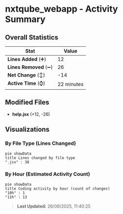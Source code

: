 # nxtqube_webapp - Activity Summary 

## Overall Statistics

| Stat                   | Value                                                             |
| ---------------------- | ----------------------------------------------------------------- |
| **Lines Added** (➕)   | 12                                          |
| **Lines Removed** (➖) | 26                                        |
| **Net Change** (↕)    | -14                |
| **Active Time** (⌚)   | 22 minutes |


## Modified Files
- **help.jsx** (+12, -26)

## Visualizations

### By File Type (Lines Changed)

```mermaid
pie showData
title Lines changed by file type
".jsx" : 38
```

### By Hour (Estimated Activity Count)

```mermaid
pie showData
title Coding activity by hour (count of changes)
"10h" : 1
"11h" : 13
```


> **Last Updated:** 26/06/2025, 11:40:25